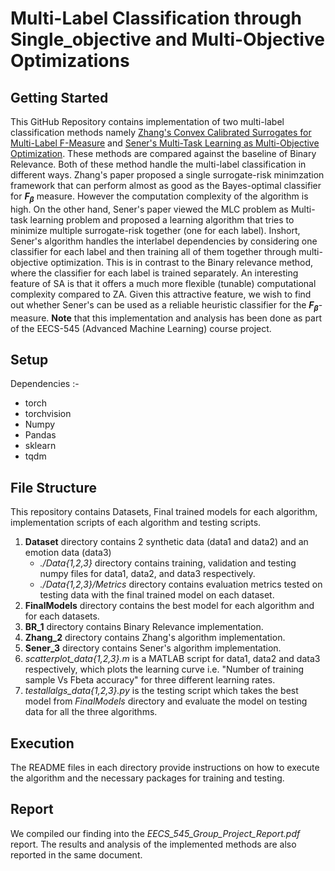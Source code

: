 # Multi-Label Classification through Single_objective and Multi-Objective Optimizations

## Getting Started
This GitHub Repository contains implementation of two multi-label classification methods namely [Zhang's Convex Calibrated Surrogates for Multi-Label F-Measure](https://arxiv.org/abs/2009.07801#:~:text=The%20F%2Dmeasure%20is%20a,be%20active%20in%20any%20image) and [Sener's Multi-Task Learning as Multi-Objective Optimization](https://arxiv.org/abs/1810.04650). These methods are compared against the baseline of Binary Relevance. Both of these method handle the multi-label classification in different ways. Zhang's paper proposed a single surrogate-risk minimzation framework that can perform almost as good as the Bayes-optimal classifier for ***F<sub>$\beta$</sub>*** measure. However the computation complexity of the algorithm is high. On the other hand, Sener's paper viewed the MLC problem as Multi-task learning problem and proposed a learning algorithm that tries to minimize multiple surrogate-risk together (one for each label). Inshort, Sener's algorithm handles the interlabel dependencies by considering one classifier for each label and then training all of them together through multi-objective optimization. This is in contrast to the Binary relevance method, where the classifier for each label is trained separately. An interesting feature of SA is that it offers a much more flexible (tunable) computational complexity compared to ZA. Given this attractive feature, we wish to find out whether Sener's can be used as a reliable heuristic classifier for the ***F<sub>$\beta$</sub>***-measure. 
**Note** that this implementation and analysis has been done as part of the EECS-545 (Advanced Machine Learning) course project. 

## Setup
Dependencies :-
- torch
- torchvision
- Numpy
- Pandas
- sklearn
- tqdm

## File Structure
This repository contains Datasets, Final trained models for each algorithm, implementation scripts of each algorithm and testing scripts. 

1. **Dataset** directory contains 2 synthetic data (data1 and data2) and an emotion data (data3)
	- *./Data{1,2,3}* directory contains training, validation and testing numpy files for data1, data2, and data3 respectively. 
	- *./Data{1,2,3}/Metrics* directory contains evaluation metrics tested on testing data with the final trained model on each dataset.
2. **FinalModels** directory contains the best model for each algorithm and for each datasets.
3. **BR_1** directory contains Binary Relevance implementation. 
4. **Zhang_2** directory contains Zhang's algorithm implementation.
5. **Sener_3** directory contains Sener's algorithm implementation.
6. *scatterplot_data{1,2,3}.m* is a MATLAB script for data1, data2 and data3 respectively, which plots the learning curve i.e. "Number of training sample Vs Fbeta accuracy" for three different learning rates. 
7. *testallalgs_data{1,2,3}.py* is the testing script which takes the best model from *FinalModels* directory and evaluate the model on testing data for all the three algorithms.

## Execution
The README files in each directory provide instructions on how to execute the algorithm and the necessary packages for training and testing.

## Report
We compiled our finding into the *EECS_545_Group_Project_Report.pdf* report. The results and analysis of the implemented methods are also reported in the same document.

	
